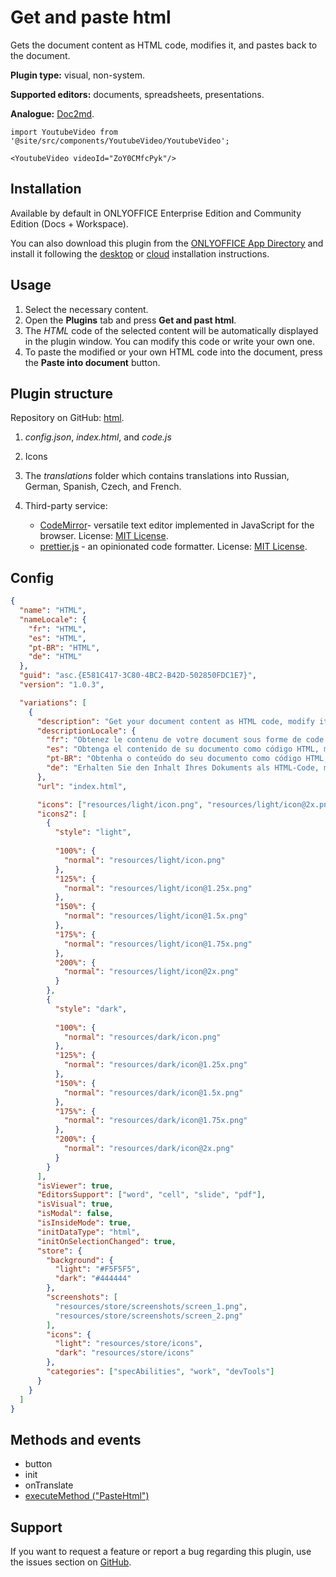 # Get and paste html

Gets the document content as HTML code, modifies it, and pastes back to the document.

**Plugin type:** visual, non-system.

**Supported editors:** documents, spreadsheets, presentations.

**Analogue:** [Doc2md](https://github.com/ONLYOFFICE/onlyoffice.github.io/tree/master/sdkjs-plugins/content/doc2md).

```mdx-code-block
import YoutubeVideo from '@site/src/components/YoutubeVideo/YoutubeVideo';

<YoutubeVideo videoId="ZoY0CMfcPyk"/>
```

## Installation

Available by default in ONLYOFFICE Enterprise Edition and Community Edition (Docs + Workspace).

You can also download this plugin from the [ONLYOFFICE App Directory](https://www.onlyoffice.com/en/app-directory/html) and install it following the [desktop](/docs/plugin-and-macros/tutorials/installing/onlyoffice-desktop-editors.md) or [cloud](/docs/plugin-and-macros/tutorials/installing/onlyoffice-cloud.md) installation instructions.

## Usage

1. Select the necessary content.
2. Open the **Plugins** tab and press **Get and past html**.
3. The *HTML* code of the selected content will be automatically displayed in the plugin window. You can modify this code or write your own one.
4. To paste the modified or your own HTML code into the document, press the **Paste into document** button.

## Plugin structure

Repository on GitHub: [html](https://github.com/ONLYOFFICE/onlyoffice.github.io/tree/master/sdkjs-plugins/content/html).

1. *config.json*, *index.html*, and *code.js*

2. Icons

3. The *translations* folder which contains translations into Russian, German, Spanish, Czech, and French.

4. Third-party service:

   - [CodeMirror](https://codemirror.net/)- versatile text editor implemented in JavaScript for the browser. License: [MIT License](https://github.com/ONLYOFFICE/onlyoffice.github.io/blob/master/sdkjs-plugins/content/html/licenses/codemirror.license).
   - [prettier.js](https://github.com/prettier/prettier) - an opinionated code formatter. License: [MIT License](https://github.com/ONLYOFFICE/onlyoffice.github.io/blob/master/sdkjs-plugins/content/html/licenses/prettier.license).

## Config

``` json
{
  "name": "HTML",
  "nameLocale": {
    "fr": "HTML",
    "es": "HTML",
    "pt-BR": "HTML",
    "de": "HTML"
  },
  "guid": "asc.{E581C417-3C80-4BC2-B42D-502850FDC1E7}",
  "version": "1.0.3",

  "variations": [
    {
      "description": "Get your document content as HTML code, modify it, and paste back to the document.",
      "descriptionLocale": {
        "fr": "Obtenez le contenu de votre document sous forme de code HTML, modifiez-le et collez-le dans le document.",
        "es": "Obtenga el contenido de su documento como código HTML, modifíquelo y péguelo de nuevo en el documento.",
        "pt-BR": "Obtenha o conteúdo do seu documento como código HTML, modifique-o e cole-o novamente no documento.",
        "de": "Erhalten Sie den Inhalt Ihres Dokuments als HTML-Code, modifizieren und fügen Sie ihn wieder ins Dokument ein."
      },
      "url": "index.html",

      "icons": ["resources/light/icon.png", "resources/light/icon@2x.png"],
      "icons2": [
        {
          "style": "light",
                    
          "100%": {
            "normal": "resources/light/icon.png"
          },
          "125%": {
            "normal": "resources/light/icon@1.25x.png"
          },
          "150%": {
            "normal": "resources/light/icon@1.5x.png"
          },
          "175%": {
            "normal": "resources/light/icon@1.75x.png"
          },
          "200%": {
            "normal": "resources/light/icon@2x.png"
          }
        },
        {
          "style": "dark",
                    
          "100%": {
            "normal": "resources/dark/icon.png"
          },
          "125%": {
            "normal": "resources/dark/icon@1.25x.png"
          },
          "150%": {
            "normal": "resources/dark/icon@1.5x.png"
          },
          "175%": {
            "normal": "resources/dark/icon@1.75x.png"
          },
          "200%": {
            "normal": "resources/dark/icon@2x.png"
          }
        }
      ],
      "isViewer": true,
      "EditorsSupport": ["word", "cell", "slide", "pdf"],
      "isVisual": true,
      "isModal": false,
      "isInsideMode": true,
      "initDataType": "html",
      "initOnSelectionChanged": true,
      "store": {
        "background": {
          "light": "#F5F5F5",
          "dark": "#444444"
        },
        "screenshots": [
          "resources/store/screenshots/screen_1.png",
          "resources/store/screenshots/screen_2.png"
        ],
        "icons": {
          "light": "resources/store/icons",
          "dark": "resources/store/icons"
        },
        "categories": ["specAbilities", "work", "devTools"]
      }
    }
  ]
}
```

## Methods and events

- button
- init
- onTranslate
- [executeMethod ("PasteHtml")](/docs/plugin-and-macros/interacting-with-editors/text-document-api/Methods/PasteHtml.md)

## Support

If you want to request a feature or report a bug regarding this plugin, use the issues section on [GitHub](https://github.com/ONLYOFFICE/onlyoffice.github.io/issues).
